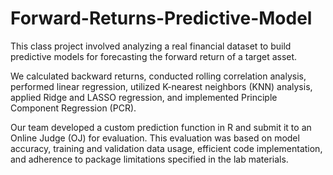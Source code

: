 # Forward-Returns-Predictive-Model
This class project involved analyzing a real financial dataset to build predictive models for forecasting the forward return of a target asset. 

We calculated backward returns, conducted rolling correlation analysis, performed linear regression, utilized K-nearest neighbors (KNN) analysis, applied Ridge and LASSO regression, and implemented Principle Component Regression (PCR). 

Our team developed a custom prediction function in R and submit it to an Online Judge (OJ) for evaluation. This evaluation was based on model accuracy, training and validation data usage, efficient code implementation, and adherence to package limitations specified in the lab materials.
